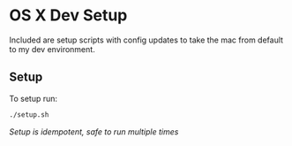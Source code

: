 # OS X Dev Setup 

Included are setup scripts with config updates to take the mac from default 
to my dev environment. 

## Setup

To setup run:

```bash
./setup.sh
```

*Setup is idempotent, safe to run multiple times*
